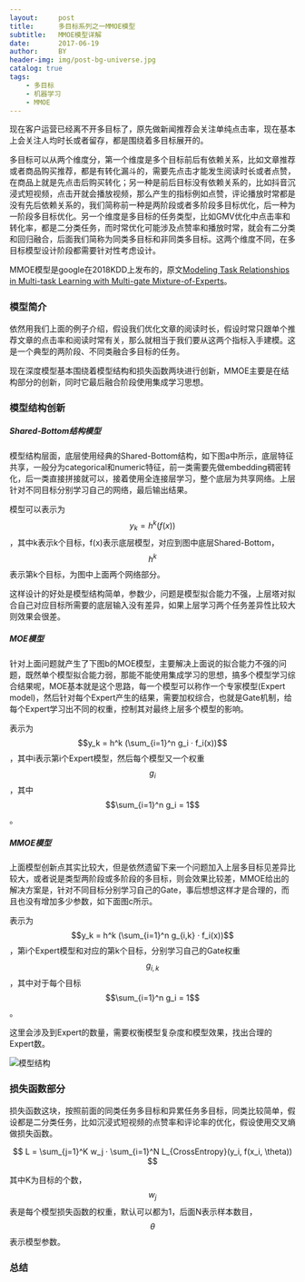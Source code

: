 ```yaml
---
layout:     post
title:      多目标系列之一MMOE模型
subtitle:   MMOE模型详解
date:       2017-06-19
author:     BY
header-img: img/post-bg-universe.jpg
catalog: true
tags:
    - 多目标
    - 机器学习
    - MMOE
---
```


现在客户运营已经离不开多目标了，原先做新闻推荐会关注单纯点击率，现在基本上会关注人均时长或者留存，都是围绕着多目标展开的。

多目标可以从两个维度分，第一个维度是多个目标前后有依赖关系，比如文章推荐或者商品购买推荐，都是有转化漏斗的，需要先点击才能发生阅读时长或者点赞，在商品上就是先点击后购买转化；另一种是前后目标没有依赖关系的，比如抖音沉浸式短视频，点击开就会播放视频，那么产生的指标例如点赞，评论播放时常都是没有先后依赖关系的，我们简称前一种是两阶段或者多阶段多目标优化，后一种为一阶段多目标优化。另一个维度是多目标的任务类型，比如GMV优化中点击率和转化率，都是二分类任务，而时常优化可能涉及点赞率和播放时常，就会有二分类和回归融合，后面我们简称为同类多目标和非同类多目标。这两个维度不同，在多目标模型设计阶段都需要针对性考虑设计。

MMOE模型是google在2018KDD上发布的，原文[Modeling Task Relationships in Multi-task Learning with Multi-gate Mixture-of-Experts](https://www.kdd.org/kdd2018/accepted-papers/view/modeling-task-relationships-in-multi-task-learning-with-multi-gate-mixture-)。

### 模型简介

依然用我们上面的例子介绍，假设我们优化文章的阅读时长，假设时常只跟单个推荐文章的点击率和阅读时常有关，那么就相当于我们要从这两个指标入手建模。这是一个典型的两阶段、不同类融合多目标的任务。

现在深度模型基本围绕着模型结构和损失函数两块进行创新，MMOE主要是在结构部分的创新，同时它最后融合阶段使用集成学习思想。


### 模型结构创新

##### Shared-Bottom结构模型

模型结构层面，底层使用经典的Shared-Bottom结构，如下图a中所示，底层特征共享，一般分为categorical和numeric特征，前一类需要先做embedding稠密转化，后一类直接拼接就可以，接着使用全连接层学习，整个底层为共享网络。上层针对不同目标分别学习自己的网络，最后输出结果。

模型可以表示为$$y_k = h^k(f(x))$$，其中k表示k个目标，f(x)表示底层模型，对应到图中底层Shared-Bottom，$$h^k$$表示第k个目标，为图中上面两个网络部分。

这样设计的好处是模型结构简单，参数少，问题是模型拟合能力不强，上层塔对拟合自己对应目标所需要的底层输入没有差异，如果上层学习两个任务差异性比较大则效果会很差。

##### MOE模型

针对上面问题就产生了下图b的MOE模型，主要解决上面说的拟合能力不强的问题，既然单个模型拟合能力弱，那能不能使用集成学习的思想，搞多个模型学习综合结果呢，MOE基本就是这个思路，每一个模型可以称作一个专家模型(Expert model)，然后针对每个Expert产生的结果，需要加权综合，也就是Gate机制，给每个Expert学习出不同的权重，控制其对最终上层多个模型的影响。

表示为$$y_k = h^k (\sum_{i=1}^n g_i · f_i(x))$$，其中i表示第i个Expert模型，然后每个模型又一个权重$$g_i$$，其中$$\sum_{i=1}^n g_i = 1$$。

##### MMOE模型

上面模型创新点其实比较大，但是依然遗留下来一个问题加入上层多目标见差异比较大，或者说是类型两阶段或多阶段的多目标，则会效果比较差，MMOE给出的解决方案是，针对不同目标分别学习自己的Gate，事后想想这样才是合理的，而且也没有增加多少参数，如下面图c所示。

表示为$$y_k = h^k (\sum_{i=1}^n g_{i,k} · f_i(x))$$，第i个Expert模型和对应的第k个目标，分别学习自己的Gate权重$$g_{i,k}$$，其中对于每个目标$$\sum_{i=1}^n g_i = 1$$。

这里会涉及到Expert的数量，需要权衡模型复杂度和模型效果，找出合理的Expert数。

![模型结构](http://yougth.top/img/ml/MMOE_0.png)


### 损失函数部分

损失函数这块，按照前面的同类任务多目标和异累任务多目标，同类比较简单，假设都是二分类任务，比如沉浸式短视频的点赞率和评论率的优化，假设使用交叉熵做损失函数。

$$
L = \sum_{j=1}^K w_j · \sum_{i=1}^N L_{CrossEntropy}(y_i, f(x_i, \theta))
$$

其中K为目标的个数，$$w_j$$表是每个模型损失函数的权重，默认可以都为1，后面N表示样本数目，$$\theta$$表示模型参数。





### 总结


